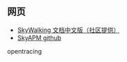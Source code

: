 
## 网页

- [SkyWalking 文档中文版（社区提供）](https://skyapm.github.io/document-cn-translation-of-skywalking/)
- [SkyAPM github](https://github.com/SkyAPM?q=&type=&language=&sort=)


opentracing
